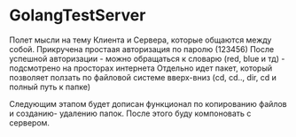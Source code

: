 # GolangTestServer

Полет мысли на тему Клиента и Сервера, которые общаются между собой.
Прикручена простаая авторизация по паролю (123456)
После успешной авторизации - можно обращаться к словарю (red, blue и тд) - подсмотрено на просторах интернета
Отдельно идет пакет, который позволяет ползать по файловой системе вверх-вниз (cd, cd.., dir, cd и полный путь к папке)

Следующим этапом будет дописан функционал по копированию файлов и созданию- удалению папок.
После этого буду компоновать с сервером.
